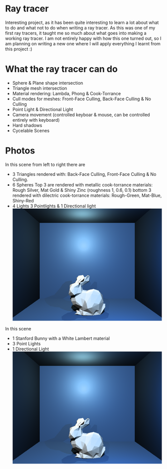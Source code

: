 # Ray tracer
Interesting project, as it has been quite interesting to learn a lot about what to do and what not to do when writing a ray tracer.
As this was one of my first ray tracers, it taught me so much about what goes into making a working ray tracer.
I am not entirely happy with how this one turned out, so I am planning on writing a new one where I will apply everything I learnt from this project :)

# What the ray tracer can do
- Sphere & Plane shape intersection
- Triangle mesh intersection
- Material rendering: Lambda, Phong & Cook-Torrance
- Cull modes for meshes: Front-Face Culling, Back-Face Culling & No Culling
- Point Light & Directional Light
- Camera movement (controlled keyboar & mouse, can be controlled entirely with keyboard)
- Hard shadows
- Cycelable Scenes

# Photos
In this scene from left to right there are 
- 3 Triangles
	rendered with: Back-Face Culling, Front-Face Culling & No Culling.
- 6 Spheres
	Top 3 are rendered with metallic cook-torrance materials: Rough Silver, Mat Gold & Shiny Zinc (roughness 1, 0.6, 0.1)
	bottom 3 rendered with dilectric cook-torrance materials: Rough-Green, Mat-Blue, Shiny-Red
- 4 Lights
 3 Pointlights & 1 Directional light
![Raytracer_scene_Stanford_Bunny](https://raw.githubusercontent.com/PrebenRonningen/RayTracer/main/Photos/Bunny.bmp)

In this scene 
- 1 Stanford Bunny with a White Lambert material
- 3 Point Lights
- 1 Directional Light
![Raytracer_scene_Stanford_Bunny](https://raw.githubusercontent.com/PrebenRonningen/RayTracer/main/Photos/Bunny.bmp)